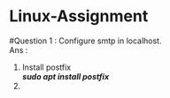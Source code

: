 # Linux-Assignment

#Question 1 : Configure smtp in localhost.<br>
Ans :
1. Install postfix <br>
        ***sudo apt install postfix***
2.   
